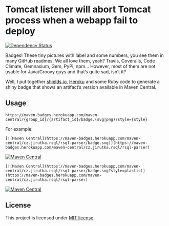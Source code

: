 Tomcat listener will abort Tomcat process when a webapp fail to deploy
=========================
[![Dependency Status](https://gemnasium.com/jirutka/maven-badges.svg)](https://gemnasium.com/jirutka/maven-badges)

Badges! These tiny pictures with label and some numbers, you see them in many GitHub readmes. We all love them, yeah? Travis, Coveralls, Code Climate, Gemnasium, Gem, PyPi, npm… 
However, most of them are not usable for Java/Groovy guys and that’s quite sad, isn’t it?

Well, I put together [shields.io](http://shields.io/), [Heroku](https://heroku.com) and some Ruby code to generate a shiny badge that shows an artifact’s version available in Maven Central.


Usage
-----

    https://maven-badges.herokuapp.com/maven-central/{group_id}/{artifact_id}/badge.(svg|png)?style={style}

For example:

	[![Maven Central](https://maven-badges.herokuapp.com/maven-central/cz.jirutka.rsql/rsql-parser/badge.svg)](https://maven-badges.herokuapp.com/maven-central/cz.jirutka.rsql/rsql-parser)

[![Maven Central](https://maven-badges.herokuapp.com/maven-central/cz.jirutka.rsql/rsql-parser/badge.svg)](https://maven-badges.herokuapp.com/maven-central/cz.jirutka.rsql/rsql-parser)

	[![Maven Central](https://maven-badges.herokuapp.com/maven-central/cz.jirutka.rsql/rsql-parser/badge.svg?style=plastic)](https://maven-badges.herokuapp.com/maven-central/cz.jirutka.rsql/rsql-parser)

[![Maven Central](https://maven-badges.herokuapp.com/maven-central/cz.jirutka.rsql/rsql-parser/badge.svg?style=plastic)](https://maven-badges.herokuapp.com/maven-central/cz.jirutka.rsql/rsql-parser)

License
-------
This project is licensed under [MIT license](http://opensource.org/licenses/MIT).
